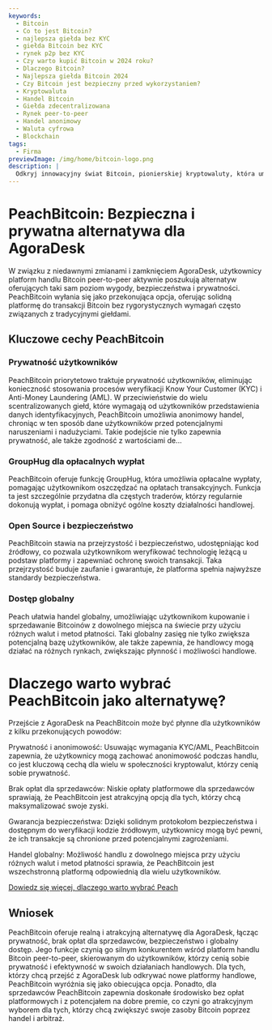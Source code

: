 ```yaml
---
keywords:
  - Bitcoin
  - Co to jest Bitcoin?
  - najlepsza giełda bez KYC
  - giełda Bitcoin bez KYC
  - rynek p2p bez KYC
  - Czy warto kupić Bitcoin w 2024 roku?
  - Dlaczego Bitcoin?
  - Najlepsza giełda Bitcoin 2024
  - Czy Bitcoin jest bezpieczny przed wykorzystaniem?
  - Kryptowaluta
  - Handel Bitcoin
  - Giełda zdecentralizowana
  - Rynek peer-to-peer
  - Handel anonimowy
  - Waluta cyfrowa
  - Blockchain
tags:
  - Firma
previewImage: /img/home/bitcoin-logo.png
description: |
  Odkryj innowacyjny świat Bitcoin, pionierskiej kryptowaluty, która umożliwia bezpieczne, zdecentralizowane transakcje za pośrednictwem globalnej sieci. Dowiedz się więcej o najlepszych giełdach Bitcoin bez KYC, rynkach handlu peer-to-peer i korzyściach z anonimowych transakcji Bitcoin. Odkryj, dlaczego Bitcoin pozostaje wartościową inwestycją w 2024 roku i jak zapewnia bezpieczeństwo przed wykorzystaniem.
---
```


# PeachBitcoin: Bezpieczna i prywatna alternatywa dla AgoraDesk

W związku z niedawnymi zmianami i zamknięciem AgoraDesk, użytkownicy platform handlu Bitcoin peer-to-peer aktywnie poszukują alternatyw oferujących taki sam poziom wygody, bezpieczeństwa i prywatności. PeachBitcoin wyłania się jako przekonująca opcja, oferując solidną platformę do transakcji Bitcoin bez rygorystycznych wymagań często związanych z tradycyjnymi giełdami.

## Kluczowe cechy PeachBitcoin

### Prywatność użytkowników

PeachBitcoin priorytetowo traktuje prywatność użytkowników, eliminując konieczność stosowania procesów weryfikacji Know Your Customer (KYC) i Anti-Money Laundering (AML). W przeciwieństwie do wielu scentralizowanych giełd, które wymagają od użytkowników przedstawienia danych identyfikacyjnych, PeachBitcoin umożliwia anonimowy handel, chroniąc w ten sposób dane użytkowników przed potencjalnymi naruszeniami i nadużyciami. Takie podejście nie tylko zapewnia prywatność, ale także zgodność z wartościami de...

### GroupHug dla opłacalnych wypłat

PeachBitcoin oferuje funkcję GroupHug, która umożliwia opłacalne wypłaty, pomagając użytkownikom oszczędzać na opłatach transakcyjnych. Funkcja ta jest szczególnie przydatna dla częstych traderów, którzy regularnie dokonują wypłat, i pomaga obniżyć ogólne koszty działalności handlowej.

### Open Source i bezpieczeństwo

PeachBitcoin stawia na przejrzystość i bezpieczeństwo, udostępniając kod źródłowy, co pozwala użytkownikom weryfikować technologię leżącą u podstaw platformy i zapewniać ochronę swoich transakcji. Taka przejrzystość buduje zaufanie i gwarantuje, że platforma spełnia najwyższe standardy bezpieczeństwa.

### Dostęp globalny

Peach ułatwia handel globalny, umożliwiając użytkownikom kupowanie i sprzedawanie Bitcoinów z dowolnego miejsca na świecie przy użyciu różnych walut i metod płatności. Taki globalny zasięg nie tylko zwiększa potencjalną bazę użytkowników, ale także zapewnia, że handlowcy mogą działać na różnych rynkach, zwiększając płynność i możliwości handlowe.

# Dlaczego warto wybrać PeachBitcoin jako alternatywę?

Przejście z AgoraDesk na PeachBitcoin może być płynne dla użytkowników z kilku przekonujących powodów:

Prywatność i anonimowość: Usuwając wymagania KYC/AML, PeachBitcoin zapewnia, że użytkownicy mogą zachować anonimowość podczas handlu, co jest kluczową cechą dla wielu w społeczności kryptowalut, którzy cenią sobie prywatność.

Brak opłat dla sprzedawców: Niskie opłaty platformowe dla sprzedawców sprawiają, że PeachBitcoin jest atrakcyjną opcją dla tych, którzy chcą maksymalizować swoje zyski.

Gwarancja bezpieczeństwa: Dzięki solidnym protokołom bezpieczeństwa i dostępnym do weryfikacji kodzie źródłowym, użytkownicy mogą być pewni, że ich transakcje są chronione przed potencjalnymi zagrożeniami.

Handel globalny: Możliwość handlu z dowolnego miejsca przy użyciu różnych walut i metod płatności sprawia, że PeachBitcoin jest wszechstronną platformą odpowiednią dla wielu użytkowników.

[Dowiedz się więcej, dlaczego warto wybrać Peach](https://peachbitcoin.com/blog/Why-Choose-Peach/)

## Wniosek

PeachBitcoin oferuje realną i atrakcyjną alternatywę dla AgoraDesk, łącząc prywatność, brak opłat dla sprzedawców, bezpieczeństwo i globalny dostęp. Jego funkcje czynią go silnym konkurentem wśród platform handlu Bitcoin peer-to-peer, skierowanym do użytkowników, którzy cenią sobie prywatność i efektywność w swoich działaniach handlowych. Dla tych, którzy chcą przejść z AgoraDesk lub odkrywać nowe platformy handlowe, PeachBitcoin wyróżnia się jako obiecująca opcja.
Ponadto, dla sprzedawców PeachBitcoin zapewnia doskonałe środowisko bez opłat platformowych i z potencjałem na dobre premie, co czyni go atrakcyjnym wyborem dla tych, którzy chcą zwiększyć swoje zasoby Bitcoin poprzez handel i arbitraż.
